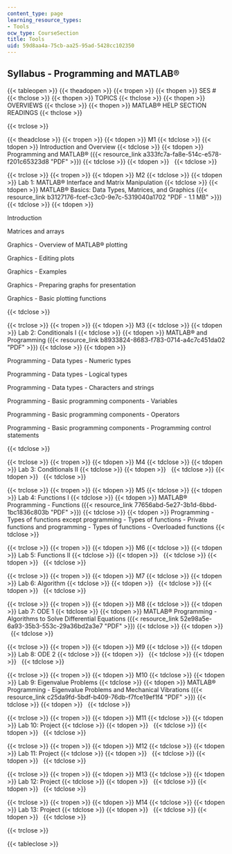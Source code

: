 ```yaml
---
content_type: page
learning_resource_types:
- Tools
ocw_type: CourseSection
title: Tools
uid: 59d8aa4a-75cb-aa25-95ad-5428cc102350
---
```


Syllabus - Programming and MATLAB®
----------------------------------

{{< tableopen >}}
{{< theadopen >}}
{{< tropen >}}
{{< thopen >}}
SES #
{{< thclose >}}
{{< thopen >}}
TOPICS
{{< thclose >}}
{{< thopen >}}
OVERVIEWS
{{< thclose >}}
{{< thopen >}}
MATLAB® HELP SECTION READINGS
{{< thclose >}}

{{< trclose >}}

{{< theadclose >}}
{{< tropen >}}
{{< tdopen >}}
M1
{{< tdclose >}}
{{< tdopen >}}
Introduction and Overview
{{< tdclose >}}
{{< tdopen >}}
Programming and MATLAB® ({{< resource_link a333fc7a-fa8e-514c-e578-f201c65323d8 "PDF" >}})
{{< tdclose >}}
{{< tdopen >}}
 
{{< tdclose >}}

{{< trclose >}}
{{< tropen >}}
{{< tdopen >}}
M2
{{< tdclose >}}
{{< tdopen >}}
Lab 1: MATLAB® Interface and Matrix Manipulation
{{< tdclose >}}
{{< tdopen >}}
MATLAB® Basics: Data Types, Matrices, and Graphics ({{< resource_link b3127176-fcef-c3c0-9e7c-5319040a1702 "PDF - 1.1 MB" >}})
{{< tdclose >}}
{{< tdopen >}}


Introduction

Matrices and arrays

Graphics - Overview of MATLAB® plotting

Graphics - Editing plots

Graphics - Examples

Graphics - Preparing graphs for presentation

Graphics - Basic plotting functions


{{< tdclose >}}

{{< trclose >}}
{{< tropen >}}
{{< tdopen >}}
M3
{{< tdclose >}}
{{< tdopen >}}
Lab 2: Conditionals I
{{< tdclose >}}
{{< tdopen >}}
MATLAB® and Programming ({{< resource_link b8933824-8683-f783-0714-a4c7c451da02 "PDF" >}})
{{< tdclose >}}
{{< tdopen >}}


Programming - Data types - Numeric types

Programming - Data types - Logical types

Programming - Data types - Characters and strings

Programming - Basic programming components - Variables

Programming - Basic programming components - Operators

Programming - Basic programming components - Programming control statements


{{< tdclose >}}

{{< trclose >}}
{{< tropen >}}
{{< tdopen >}}
M4
{{< tdclose >}}
{{< tdopen >}}
Lab 3: Conditionals II
{{< tdclose >}}
{{< tdopen >}}
 
{{< tdclose >}}
{{< tdopen >}}
 
{{< tdclose >}}

{{< trclose >}}
{{< tropen >}}
{{< tdopen >}}
M5
{{< tdclose >}}
{{< tdopen >}}
Lab 4: Functions I
{{< tdclose >}}
{{< tdopen >}}
MATLAB® Programming - Functions ({{< resource_link 77656abd-5e27-3b1d-6bbd-1bc1836c803b "PDF" >}})
{{< tdclose >}}
{{< tdopen >}}
Programming - Types of functions except programming - Types of functions - Private functions and programming - Types of functions - Overloaded functions
{{< tdclose >}}

{{< trclose >}}
{{< tropen >}}
{{< tdopen >}}
M6
{{< tdclose >}}
{{< tdopen >}}
Lab 5: Functions II
{{< tdclose >}}
{{< tdopen >}}
 
{{< tdclose >}}
{{< tdopen >}}
 
{{< tdclose >}}

{{< trclose >}}
{{< tropen >}}
{{< tdopen >}}
M7
{{< tdclose >}}
{{< tdopen >}}
Lab 6: Algorithm
{{< tdclose >}}
{{< tdopen >}}
 
{{< tdclose >}}
{{< tdopen >}}
 
{{< tdclose >}}

{{< trclose >}}
{{< tropen >}}
{{< tdopen >}}
M8
{{< tdclose >}}
{{< tdopen >}}
Lab 7: ODE 1
{{< tdclose >}}
{{< tdopen >}}
MATLAB® Programming - Algorithms to Solve Differential Equations ({{< resource_link 52e98a5e-6a93-35b3-553c-29a36bd2a3e7 "PDF" >}})
{{< tdclose >}}
{{< tdopen >}}
 
{{< tdclose >}}

{{< trclose >}}
{{< tropen >}}
{{< tdopen >}}
M9
{{< tdclose >}}
{{< tdopen >}}
Lab 8: ODE 2
{{< tdclose >}}
{{< tdopen >}}
 
{{< tdclose >}}
{{< tdopen >}}
 
{{< tdclose >}}

{{< trclose >}}
{{< tropen >}}
{{< tdopen >}}
M10
{{< tdclose >}}
{{< tdopen >}}
Lab 9: Eigenvalue Problems
{{< tdclose >}}
{{< tdopen >}}
MATLAB® Programming - Eigenvalue Problems and Mechanical Vibrations ({{< resource_link c25da9fd-5bdf-b409-76db-f7fce19ef1f4 "PDF" >}})
{{< tdclose >}}
{{< tdopen >}}
 
{{< tdclose >}}

{{< trclose >}}
{{< tropen >}}
{{< tdopen >}}
M11
{{< tdclose >}}
{{< tdopen >}}
Lab 10: Project
{{< tdclose >}}
{{< tdopen >}}
 
{{< tdclose >}}
{{< tdopen >}}
 
{{< tdclose >}}

{{< trclose >}}
{{< tropen >}}
{{< tdopen >}}
M12
{{< tdclose >}}
{{< tdopen >}}
Lab 11: Project
{{< tdclose >}}
{{< tdopen >}}
 
{{< tdclose >}}
{{< tdopen >}}
 
{{< tdclose >}}

{{< trclose >}}
{{< tropen >}}
{{< tdopen >}}
M13
{{< tdclose >}}
{{< tdopen >}}
Lab 12: Project
{{< tdclose >}}
{{< tdopen >}}
 
{{< tdclose >}}
{{< tdopen >}}
 
{{< tdclose >}}

{{< trclose >}}
{{< tropen >}}
{{< tdopen >}}
M14
{{< tdclose >}}
{{< tdopen >}}
Lab 13: Project
{{< tdclose >}}
{{< tdopen >}}
 
{{< tdclose >}}
{{< tdopen >}}
 
{{< tdclose >}}

{{< trclose >}}

{{< tableclose >}}